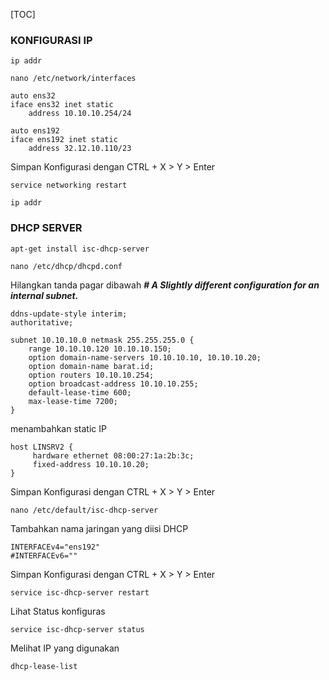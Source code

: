 \[TOC\]

### KONFIGURASI IP

```plaintext
ip addr
```

```plaintext
nano /etc/network/interfaces
```

```plaintext
auto ens32 
iface ens32 inet static 
    address 10.10.10.254/24

auto ens192
iface ens192 inet static 
    address 32.12.10.110/23
```

Simpan Konfigurasi dengan CTRL + X > Y > Enter

```plaintext
service networking restart
```

```plaintext
ip addr
```

### DHCP SERVER

```plaintext
apt-get install isc-dhcp-server
```

```plaintext
nano /etc/dhcp/dhcpd.conf
```

Hilangkan tanda pagar dibawah _**\# A Slightly different configuration for an internal subnet.**_ 

```plaintext
ddns-update-style interim;
authoritative;

subnet 10.10.10.0 netmask 255.255.255.0 {
    range 10.10.10.120 10.10.10.150;
    option domain-name-servers 10.10.10.10, 10.10.10.20;
    option domain-name barat.id;
    option routers 10.10.10.254;
    option broadcast-address 10.10.10.255;
    default-lease-time 600;
    max-lease-time 7200;
}
```

menambahkan static IP 

```plaintext
host LINSRV2 {
     hardware ethernet 08:00:27:1a:2b:3c;
     fixed-address 10.10.10.20;
}
```

Simpan Konfigurasi dengan CTRL + X > Y > Enter

```plaintext
nano /etc/default/isc-dhcp-server
```

Tambahkan nama jaringan yang diisi DHCP 

```plaintext
INTERFACEv4="ens192"
#INTERFACEv6=""
```

Simpan Konfigurasi dengan CTRL + X > Y > Enter

```plaintext
service isc-dhcp-server restart
```

Lihat Status konfiguras

```plaintext
service isc-dhcp-server status
```

Melihat IP yang digunakan 

```plaintext
dhcp-lease-list
```